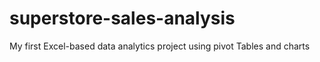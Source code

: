 # superstore-sales-analysis
My first Excel-based data analytics project using pivot Tables and charts
